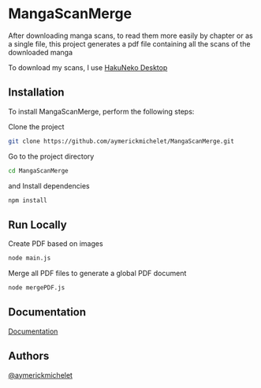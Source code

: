 
# MangaScanMerge

After downloading manga scans, to read them more easily by chapter or as a single file, this project generates a pdf file containing all the scans of the downloaded manga

To download my scans, I use [HakuNeko Desktop](https://github.com/manga-download/hakuneko)

## Installation

To install MangaScanMerge, perform the following steps:

Clone the project

```bash
git clone https://github.com/aymerickmichelet/MangaScanMerge.git
```

Go to the project directory

```bash
cd MangaScanMerge
```

and Install dependencies

```bash
npm install
```
## Run Locally

Create PDF based on images

```bash
node main.js
```

Merge all PDF files to generate a global PDF document

```bash
node mergePDF.js
```

## Documentation

[Documentation](https://github.com/aymerickmichelet/MangaScanMerge/wiki)


## Authors

[@aymerickmichelet](https://www.github.com/aymerickmichelet)

